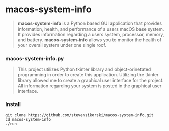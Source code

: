 # macos-system-info

> **macos-system-info** is a Python based GUI application that provides information, health, and performance of a users macOS base system. It provides information regarding a users system, processor, memory, and battery. **macos-system-info** allows you to monitor the health of your overall system under one single roof.

### macos-system-info.py

> This project utilizes Python tkinter library and object-orinetated programming in order to create this application. Utilizing the tkinter library allowed me to create a graphical user interface for the project. All information regarding your system is posted in the graphical user interface.

### Install
```
git clone https://github.com/stevensikorski/macos-system-info.git
cd macos-system-info
./run
```
